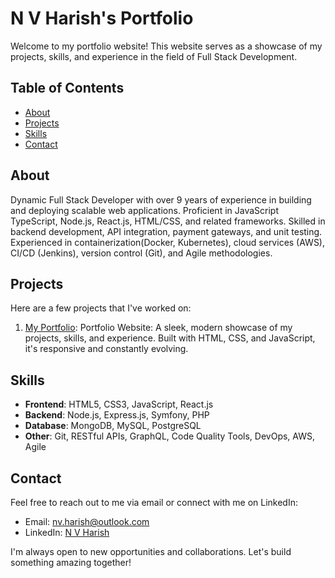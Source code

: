 # N V Harish's Portfolio

Welcome to my portfolio website! This website serves as a showcase of my projects, skills, and experience in the field of Full Stack Development.

## Table of Contents

- [About](#about)
- [Projects](#projects)
- [Skills](#skills)
- [Contact](#contact)

## About

Dynamic Full Stack Developer with over 9 years of experience in building and deploying scalable web applications. Proficient in JavaScript TypeScript, Node.js, React.js, HTML/CSS, and related frameworks. Skilled in backend development, API integration, payment gateways, and unit testing. Experienced in containerization(Docker, Kubernetes), cloud services (AWS), CI/CD (Jenkins), version control (Git), and Agile methodologies.

## Projects

Here are a few projects that I've worked on:

1. [My Portfolio](https://github.com/nvharish/my-portfolio.git): Portfolio Website: A sleek, modern showcase of my projects, skills, and experience. Built with HTML, CSS, and JavaScript, it's responsive and constantly evolving.

## Skills

- **Frontend**: HTML5, CSS3, JavaScript, React.js
- **Backend**: Node.js, Express.js, Symfony, PHP
- **Database**: MongoDB, MySQL, PostgreSQL
- **Other**: Git, RESTful APIs, GraphQL, Code Quality Tools, DevOps, AWS, Agile

## Contact

Feel free to reach out to me via email or connect with me on LinkedIn:

- Email: nv.harish@outlook.com
- LinkedIn: [N V Harish](https://www.linkedin.com/in/nvharish/)

I'm always open to new opportunities and collaborations. Let's build something amazing together!
